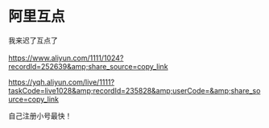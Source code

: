 # 阿里互点


我来迟了互点了<br />
<br />
https://www.aliyun.com/1111/1024?recordId=252639&amp;share_source=copy_link

https://yqh.aliyun.com/live/1111?taskCode=live1028&amp;recordId=235828&amp;userCode=&amp;share_source=copy_link

自己注册小号最快！<br />
<br />
<img src="static/image/smiley/default/lol.gif" smilieid="12" border="0" alt="" /><img src="static/image/smiley/default/lol.gif" smilieid="12" border="0" alt="" /><img src="static/image/smiley/default/lol.gif" smilieid="12" border="0" alt="" />
